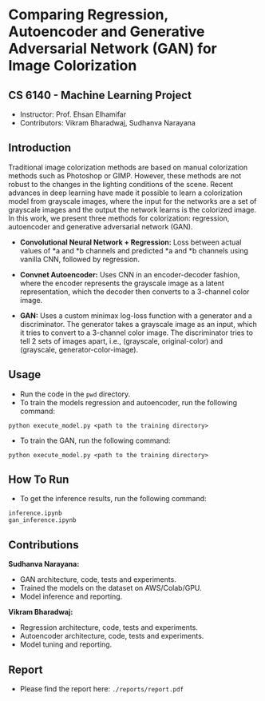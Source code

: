 # Comparing Regression, Autoencoder and Generative Adversarial Network (GAN) for Image Colorization

## CS 6140 - Machine Learning Project
- Instructor: Prof. Ehsan Elhamifar
- Contributors: Vikram Bharadwaj, Sudhanva Narayana

## Introduction
Traditional image colorization methods are based on manual colorization methods such as Photoshop or GIMP.
However, these methods are not robust to the changes in the lighting conditions of the scene.
Recent advances in deep learning have made it possible to learn a colorization model from grayscale images, where the input for the networks are a set of grayscale images and the output the network learns is the colorized image. 
In this work, we present three methods for colorization: regression, autoencoder and generative adversarial network (GAN).

- **Convolutional Neural Network + Regression:** Loss between actual values of *a and *b channels and predicted *a and *b channels using vanilla CNN, followed by regression.

- **Convnet Autoencoder:** Uses CNN in an encoder-decoder fashion, where the encoder represents the grayscale image as a latent representation, which the decoder then converts to a 3-channel color image.

- **GAN:**  Uses a custom minimax log-loss function with a generator and a discriminator. The generator takes a grayscale image as an input, which it tries to convert to a 3-channel color image. The discriminator tries to tell 2 sets of images apart, i.e., (grayscale, original-color) and (grayscale, generator-color-image).

## Usage
- Run the code in the `pwd` directory.
- To train the models regression and autoencoder, run the following command:
```
python execute_model.py <path to the training directory>
```
- To train the GAN, run the following command:
```
python execute_model.py <path to the training directory>
```
## How To Run
- To get the inference results, run the following command:
```
inference.ipynb
gan_inference.ipynb
```
## Contributions

**Sudhanva Narayana:**
- GAN architecture, code, tests and experiments.
- Trained the models on the dataset on AWS/Colab/GPU.
- Model inference and reporting.

**Vikram Bharadwaj:**
- Regression architecture, code, tests and experiments.
- Autoencoder architecture, code, tests and experiments.
- Model tuning and reporting.

## Report
- Please find the report here: `./reports/report.pdf`